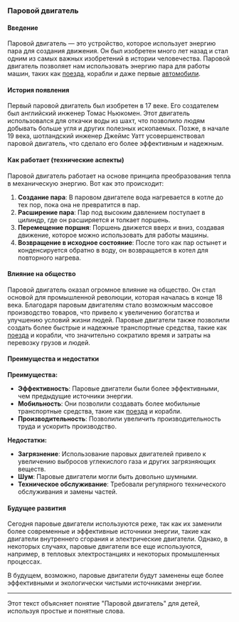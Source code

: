 ### Паровой двигатель

#### Введение

Паровой двигатель — это устройство, которое использует энергию пара для создания движения. Он был изобретен много лет назад и стал одним из самых важных изобретений в истории человечества. Паровой двигатель позволяет нам использовать энергию пара для работы машин, таких как [поезда]([Поезд]([Поезд]([Поезд](Поезд.md#поезд).md#поезд).md#поезд).md#поезд), корабли и даже первые [автомобили]([Автомобиль]([Автомобиль](Автомобиль.md#автомобиль).md#автомобиль).md#автомобиль).

#### История появления

Первый паровой двигатель был изобретен в 17 веке. Его создателем был английский инженер Томас Ньюкомен. Этот двигатель использовался для откачки воды из шахт, что позволило людям добывать больше угля и других полезных ископаемых. Позже, в начале 19 века, шотландский инженер Джеймс Уатт усовершенствовал паровой двигатель, что сделало его более эффективным и надежным.

#### Как работает (технические аспекты)

Паровой двигатель работает на основе принципа преобразования тепла в механическую энергию. Вот как это происходит:

1. **Создание пара**: В паровом двигателе вода нагревается в котле до тех пор, пока она не превратится в пар.
2. **Расширение пара**: Пар под высоким давлением поступает в цилиндр, где он расширяется и толкает поршень.
3. **Перемещение поршня**: Поршень движется вверх и вниз, создавая движение, которое можно использовать для работы машины.
4. **Возвращение в исходное состояние**: После того как пар остынет и конденсируется обратно в воду, он возвращается в котел для повторного нагрева.

#### Влияние на общество

Паровой двигатель оказал огромное влияние на общество. Он стал основой для промышленной революции, которая началась в конце 18 века. Благодаря паровым двигателям стало возможным массовое производство товаров, что привело к увеличению богатства и улучшению условий жизни людей. Паровые двигатели также позволили создать более быстрые и надежные транспортные средства, такие как [поезда]([Поезд]([Поезд]([Поезд](Поезд.md#поезд).md#поезд).md#поезд).md#поезд) и корабли, что значительно сократило время и затраты на перевозку грузов и людей.

#### Преимущества и недостатки

**Преимущества:**
- **Эффективность**: Паровые двигатели были более эффективными, чем предыдущие источники энергии.
- **Мобильность**: Они позволили создавать более мобильные транспортные средства, такие как [поезда]([Поезд]([Поезд]([Поезд](Поезд.md#поезд).md#поезд).md#поезд).md#поезд) и корабли.
- **Производительность**: Позволили увеличить производительность труда и ускорить производство.

**Недостатки:**
- **Загрязнение**: Использование паровых двигателей привело к увеличению выбросов углекислого газа и других загрязняющих веществ.
- **Шум**: Паровые двигатели могли быть довольно шумными.
- **Техническое обслуживание**: Требовали регулярного технического обслуживания и замены частей.

#### Будущее развития

Сегодня паровые двигатели используются реже, так как их заменили более современные и эффективные источники энергии, такие как двигатели внутреннего сгорания и электрические двигатели. Однако, в некоторых случаях, паровые двигатели все еще используются, например, в тепловых электростанциях и некоторых промышленных процессах.

В будущем, возможно, паровые двигатели будут заменены еще более эффективными и экологически чистыми источниками энергии.

---

Этот текст объясняет понятие "Паровой двигатель" для детей, используя простые и понятные слова.